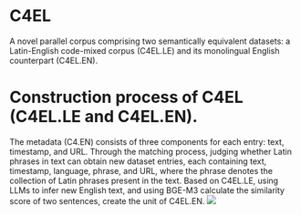 # C4EL
A novel parallel corpus comprising two semantically equivalent datasets: a Latin-English code-mixed corpus (C4EL.LE) and its monolingual English counterpart (C4EL.EN). 


<h1 style="fontsize: 16">Construction process of C4EL (C4EL.LE and C4EL.EN).</h1>
The metadata (C4.EN) consists of three components for each entry: text, timestamp, and URL. Through the matching process, judging whether Latin phrases in text can obtain new dataset entries, each containing text, timestamp, language, phrase, and URL, where the phrase denotes the collection of Latin phrases present in the text. Based on C4EL.LE, using LLMs to infer new English text, and using BGE-M3 calculate the similarity score of two sentences, create the unit of C4EL.EN.
<img src="https://github.com/fight-flowes/C4EL/blob/main/C4.EN%20to%20%20C4EL.svg" />

